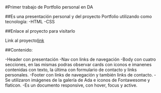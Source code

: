 #Primer trabajo de Portfolio personal en DA <i class="fas fa-bug"></i>

##Es una presentación personal y del proyecto Portfolio utilizando como tecnología:
-HTML
-CSS

##Enlace al proyecto para visitarlo

Link al proyecto[link](https)

##Contenido:

-Header con presentación
-Nav con links de navegación
-Body con cuatro secciones, en las mismas podras observar cards con iconos e imanenes contenidas con texto, la última con formulario de contacto y links personales.
-Footer con links de navegación y también links de contacto.
-Se utilizaron imágenes de la galería de Ada e iconos de Fontawesome y flaticon.
-Es un documento responsive, con hover, focus y active.

<i class="fas fa-bug"></i>
